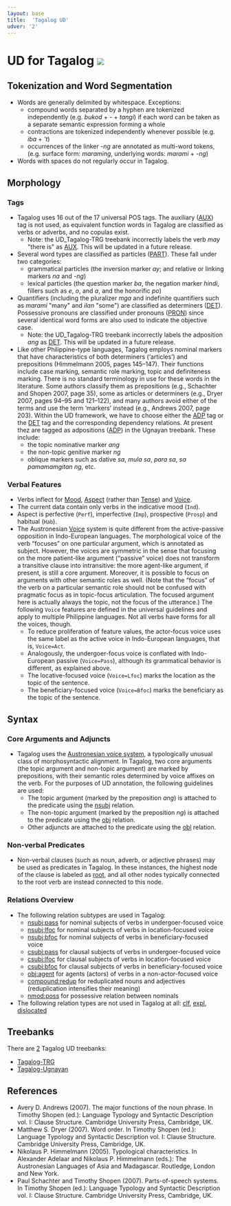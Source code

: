 ```yaml
---
layout: base
title:  'Tagalog UD'
udver: '2'
---
```


# UD for Tagalog <span class="flagspan"><img class="flag" src="../../flags/svg/PH.svg" /></span>

## Tokenization and Word Segmentation

* Words are generally delimited by whitespace. Exceptions:
  * compound words separated by a hyphen are tokenized independently (e.g. *bukod*  + *-* + *tangi*) if each word can be taken as a separate semantic expression forming a whole
  * contractions are tokenized independently whenever possible (e.g. *iba* + *'t*)
  * occurrences of the linker *-ng* are annotated as multi-word tokens, (e.g. surface form: *maraming*, underlying words: *marami* + *-ng*)
* Words with spaces do not regularly occur in Tagalog.

## Morphology

### Tags

* Tagalog uses 16 out of the 17 universal POS tags. The auxiliary ([AUX](https://universaldependencies.org/u/pos/AUX_.html)) tag is not used, as equivalent function words in Tagalog are classified as verbs or adverbs, and no copulas exist.
  * Note: the UD_Tagalog-TRG treebank incorrectly labels the verb *may* "there is" as [AUX](https://universaldependencies.org/u/pos/AUX_.html). This will be updated in a future release.
* Several word types are classified as particles ([PART](https://universaldependencies.org/u/pos/PART.html)). These fall under two categories:
  * grammatical particles (the inversion marker *ay*; and relative or linking markers *na* and *-ng*)
  * lexical particles (the question marker *ba*, the negation marker *hindi*, fillers such as *e*, *o*, and *a*, and the honorific *po*)
* Quantifiers (including the pluralizer *mga* and indefinite quantifiers such as *marami* "many" and *ilan* "some") are classified as determiners ([DET](https://universaldependencies.org/u/pos/DET.html)). Possessive pronouns are classified under pronouns ([PRON](https://universaldependencies.org/u/pos/PRON.html)) since several identical word forms are also used to indicate the objective case.
  * Note: the UD_Tagalog-TRG treebank incorrectly labels the adposition *ang* as [DET](https://universaldependencies.org/u/pos/DET.html). This will be updated in a future release.
* Like other Philippine-type languages, Tagalog employs nominal markers that have characteristics of both determiners (‘articles’) and prepositions (Himmelmann 2005, pages 145–147). Their functions include case marking, semantic role marking, topic and definiteness marking. There is no standard terminology in use for these words in the literature. Some authors classify them as prepositions (e.g., Schachter and Shopen 2007, page 35), some as articles or determiners (e.g., Dryer 2007, pages 94–95 and 121–122), and many authors avoid either of the terms and use the term ‘markers’ instead (e.g., Andrews 2007, page 203). Within the UD framework, we have to choose either the [ADP]() tag or the [DET]() tag and the corresponding dependency relations. At present thez are tagged as adpositions ([ADP](https://universaldependencies.org/u/pos/ADP.html)) in the Ugnayan treebank. These include:
  * the topic nominative marker *ang*
  * the non-topic genitive marker *ng*
  * oblique markers such as dative *sa*, *mula sa*, *para sa*, *sa pamamamgitan ng*, etc.



### Verbal Features

* Verbs inflect for [Mood](), [Aspect]() (rather than [Tense]()) and [Voice]().
* The current data contain only verbs in the indicative mood (`Ind`).
* Aspect is perfective (`Perf`), imperfective (`Imp`), prospective (`Prosp`) and habitual (`Hab`).
* The Austronesian [Voice]() system is quite different from the active-passive opposition in Indo-European languages. The morphological voice of the verb “focuses” on one particular argument, which is annotated as subject. However, the voices are symmetric in the sense that focusing on the more patient-like argument (“passive” voice) does not transform a transitive clause into intransitive: the more agent-like argument, if present, is still a core argument. Moreover, it is possible to focus on arguments with other semantic roles as well. (Note that the “focus” of the verb on a particular semantic role should not be confused with pragmatic focus as in topic-focus articulation. The focused argument here is actually always the topic, not the focus of the utterance.) The following `Voice` features are defined in the universal guidelines and apply to multiple Philippine languages. Not all verbs have forms for all the voices, though.
  * To reduce proliferation of feature values, the actor-focus voice uses the same label as the active voice in Indo-European languages, that is, `Voice=Act`.
  * Analogously, the undergoer-focus voice is conflated with Indo-European passive (`Voice=Pass`), although its grammatical behavior is different, as explained above.
  * The locative-focused voice (`Voice=Lfoc`) marks the location as the topic of the sentence.
  * The beneficiary-focused voice (`Voice=Bfoc`) marks the beneficiary as the topic of the sentence.



## Syntax

### Core Arguments and Adjuncts

* Tagalog uses the [Austronesian voice system](https://en.wikipedia.org/wiki/Austronesian_alignment), a typologically unusual class of morphosyntactic alignment. In Tagalog, two core arguments (the topic argument and non-topic argument) are marked by prepositions, with their semantic roles determined by voice affixes on the verb. For the purposes of UD annotation, the following guidelines are used:
  * The topic argument (marked by the preposition *ang*) is attached to the predicate using the [nsubj](https://universaldependencies.org/u/dep/nsubj.html) relation.
  * The non-topic argument (marked by the preposition *ng*) is attached to the predicate using the [obj](https://universaldependencies.org/u/dep/obj.html) relation.
  * Other adjuncts are attached to the predicate using the [obl](https://universaldependencies.org/u/dep/obl.html) relation.

### Non-verbal Predicates

* Non-verbal clauses (such as noun, adverb, or adjective phrases) may be used as predicates in Tagalog. In these instances, the highest node of the clause is labeled as [root](https://universaldependencies.org/u/dep/root.html), and all other nodes typically connected to the root verb are instead connected to this node.

### Relations Overview

* The following relation subtypes are used in Tagalog:
  * [nsubj:pass]() for nominal subjects of verbs in undergoer-focused voice
  * [nsubj:lfoc]() for nominal subjects of verbs in location-focused voice
  * [nsubj:bfoc]() for nominal subjects of verbs in beneficiary-focused voice
  * [csubj:pass]() for clausal subjects of verbs in undergoer-focused voice
  * [csubj:lfoc]() for clausal subjects of verbs in location-focused voice
  * [csubj:bfoc]() for clausal subjects of verbs in beneficiary-focused voice
  * [obj:agent]() for agents (actors) of verbs in a non-actor-focused voice
  * [compound:redup]() for reduplicated nouns and adjectives (reduplication intensifies their meaning)
  * [nmod:poss]() for possessive relation between nominals
* The following relation types are not used in Tagalog at all:
  [clf](), [expl](), [dislocated]()



## Treebanks

There are [2](../treebanks/tl-comparison.html) Tagalog UD treebanks:

  * [Tagalog-TRG](../treebanks/tl_trg/index.html)
  * [Tagalog-Ugnayan](../treebanks/tl_ugnayan/index.html)



## References

* Avery D. Andrews (2007). The major functions of the noun phrase. In Timothy Shopen (ed.): Language Typology and Syntactic Description vol. I: Clause Structure. Cambridge University Press, Cambridge, UK.
* Matthew S. Dryer (2007). Word order. In Timothy Shopen (ed.): Language Typology and Syntactic Description vol. I: Clause Structure. Cambridge University Press, Cambridge, UK.
* Nikolaus P. Himmelmann (2005). Typological characteristics. In Alexander Adelaar and Nikolaus P. Himmelmann (eds.): The Austronesian Languages of Asia and Madagascar. Routledge, London and New York.
* Paul Schachter and Timothy Shopen (2007). Parts-of-speech systems. In Timothy Shopen (ed.): Language Typology and Syntactic Description vol. I: Clause Structure. Cambridge University Press, Cambridge, UK.
